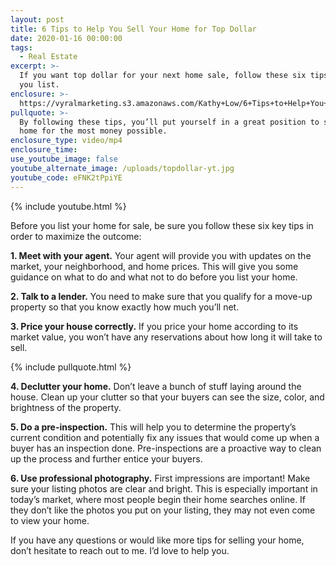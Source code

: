 ```yaml
---
layout: post
title: 6 Tips to Help You Sell Your Home for Top Dollar
date: 2020-01-16 00:00:00
tags:
  - Real Estate
excerpt: >-
  If you want top dollar for your next home sale, follow these six tips before
  you list.
enclosure: >-
  https://vyralmarketing.s3.amazonaws.com/Kathy+Low/6+Tips+to+Help+You+Sell+Your+Home+for+Top+Dollar.mp4
pullquote: >-
  By following these tips, you’ll put yourself in a great position to sell your
  home for the most money possible.
enclosure_type: video/mp4
enclosure_time:
use_youtube_image: false
youtube_alternate_image: /uploads/topdollar-yt.jpg
youtube_code: eFNK2tPpiYE
---
```


{% include youtube.html %}

Before you list your home for sale, be sure you follow these six key tips in order to maximize the outcome:

**1\. Meet with your agent.** Your agent will provide you with updates on the market, your neighborhood, and home prices. This will give you some guidance on what to do and what not to do before you list your home.

**2\. Talk to a lender.** You need to make sure that you qualify for a move-up property so that you know exactly how much you’ll net.

**3\. Price your house correctly.** If you price your home according to its market value, you won’t have any reservations about how long it will take to sell.

{% include pullquote.html %}

**4\. Declutter your home.** Don’t leave a bunch of stuff laying around the house. Clean up your clutter so that your buyers can see the size, color, and brightness of the property.

**5\. Do a pre-inspection.** This will help you to determine the property’s current condition and potentially fix any issues that would come up when a buyer has an inspection done. Pre-inspections are a proactive way to clean up the process and further entice your buyers.

**6\. Use professional photography.** First impressions are important\! Make sure your listing photos are clear and bright. This is especially important in today’s market, where most people begin their home searches online. If they don’t like the photos you put on your listing, they may not even come to view your home.

If you have any questions or would like more tips for selling your home, don’t hesitate to reach out to me. I’d love to help you.